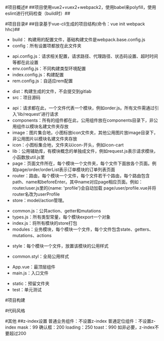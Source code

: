 #项目概述#
##项目使用vue2+vuex2+webpack2，使用babel来polyfill，使用eslint进行代码检查（build时）##

#项目目录#
##目录基于vue-cli生成的项目结构(命令：vue init webpack hhc)##

* build： 构建用的配置文件，基础构建文件是webpack.base.config.js
* config：所有设置项都放在此文件夹
 + api.config.js：请求相关配置，请求路径、代理路径、状态码设置、超时时间等都在此设置
 + env.config.js：不同构建类型环境配置
 + index.config.js：构建配置
 + rem.config.js：自适应rem配置
* dist：构建生成的文件，不会提交到gitlab
* src：项目源码
 + api：请求都在此，一个文件代表一个模块，例如order.js。所有文件需通过引入'lib/request'进行请求
 + components：所有的组件都在此，公用组件放在components目录下，非公用组件以模块名建文件夹存放
 + image：图片集合地，小图标放icon文件夹，其他公用图片放image目录下，非公用图片以模块名建文件夹存放
 + icon：小图标集合地，文件夹以icon-开头，例如icon-cart
 + lib：公用辅助库，有模块概念的单独成文件，例如request.js表示请求模块，小函数放util.js里
 + page：页面文件所在，每个模块一个文件夹，每个文件下面放各个页面。例如page/order/orderList表示订单模块的订单列表页面
 + router：路由，每个模块一个文件，每个文件若干个路由，每个路由包含path、name和beforeEnter。其中name对应page相应页面。例如：router/user.js里的{name: 'profile'}会自动加载 page/user/profile.vue并将router名改为userProfile
 + store：model/action管理。
  - common.js：公共action、getter和mutations
  - types.js：所有类型常量，每个模块export一个对象
  - index.js：将所有模块的store打包
  - modules：业务模块，每个模块一个文件，每个文件包含state、getters、mutations、actions
 + style：每个模块一个文件，放置该模块的公用样式
  - common.styl：全局公用样式
 + App.vue：最顶层组件
 + main.js：入口文件
* static：预留文件夹
* test：单元测试

#项目构建

#代码风格


#其他
##z-index设置
普通业务组件：不设置z-index
普通定位组件：不设置z-index
mask：99
确认框：200
loading：250
toast：990
如非必要，z-index不要超过200

